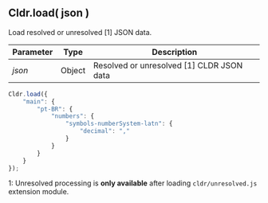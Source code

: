 ## Cldr.load( json )

Load resolved or unresolved [1] JSON data.

| Parameter | Type | Description |
| --- | --- | --- |
| *json* | Object | Resolved or unresolved [1] CLDR JSON data |

```javascript
Cldr.load({
	"main": {
		"pt-BR": {
			"numbers": {
				"symbols-numberSystem-latn": {
					"decimal": ","
				}
			}
		}
	}
});
```

1: Unresolved processing is **only available** after loading `cldr/unresolved.js` extension module.

